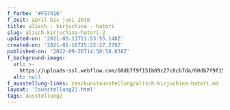 ```yaml
---
f_farbe: '#F57416'
f_zeit: april bis juni 2010
title: alisch - kirjuchina - hatori
slug: alisch-kirjuchina-hatori-2
updated-on: '2021-05-11T21:53:55.148Z'
created-on: '2021-01-16T15:22:27.278Z'
published-on: '2022-09-26T14:58:58.838Z'
f_background-image:
  url: >-
    https://uploads-ssl.webflow.com/60db7f9f151b09c27c0cb7da/60db7f9f151b0908520cb85b_alisch%20-%20kirjuchina%20-%20hatori.jpg
  alt: null
f_ausstellung-links: cms/kunstausstellung/alisch-kirjuchina-hatori.md
layout: '[ausstellung2].html'
tags: ausstellung2
---
```



